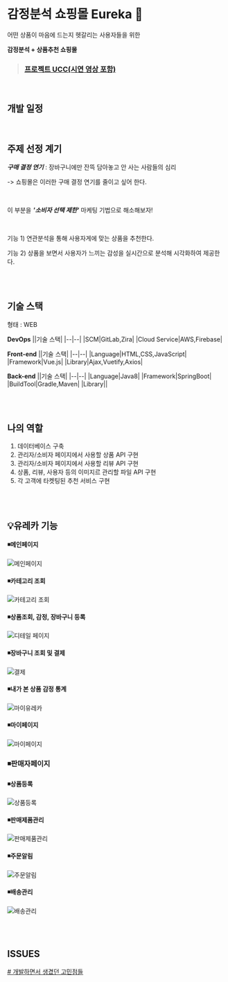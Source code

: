 # 감정분석 쇼핑몰 Eureka 👀

어떤 상품이 마음에 드는지 헷갈리는 사용자들을 위한

**감정분석 + 상품추천 쇼핑몰**



> ### [프로젝트 UCC(시연 영상 포함)](https://drive.google.com/drive/folders/1Ofb9-2kxxbjOtKF_C-UkrQ13kXu8yTV8)
<br>

  

## 개발 일정

  

  <br>

## 주제 선정 계기

  

***구매 결정 연기***  : 장바구니에만 잔뜩 담아놓고 안 사는 사람들의 심리

-> 쇼핑몰은 이러한 구매 결정 연기를 줄이고 싶어 한다.

  <br>

이 부분을 ***'소비자 선택 제한'*** 마케팅 기법으로 해소해보자!

  <br>

  기능 1) 연관분석을 통해 사용자게에 맞는 상품을 추천한다.

  기능 2) 상품을 보면서 사용자가 느끼는 감성을 실시간으로 분석해 시각화하여 제공한다.

  

  

  

  
<br><br>
## 기술 스택

  

형태 : WEB

  

**DevOps**
||기술 스택|
|--|--|
|SCM|GitLab,Zira|
|Cloud Service|AWS,Firebase|


**Front-end**
||기술 스택|
|--|--|
|Language|HTML,CSS,JavaScript|
|Framework|Vue.js|
|Library|Ajax,Vuetify,Axios|

  

  

**Back-end**
||기술 스택|
|--|--|
|Language|Java8|
|Framework|SpringBoot|
|BuildTool|Gradle,Maven|
|Library||


<br><br>

## 나의 역할
1. 데이터베이스 구축
2. 관리자/소비자 페이지에서 사용할 상품 API 구현
3. 관리자/소비자 페이지에서 사용할 리뷰 API 구현
4. 상품, 리뷰, 사용자 등의 이미지르 관리할 파일 API 구현
5. 각 고객에 타켓팅된 추천 서비스 구현


<br><br>

## 💡유레카 기능

#### ◾메인페이지
![메인페이지](https://user-images.githubusercontent.com/42925284/119686684-8b2d6a00-be81-11eb-9059-c50ac6598ae2.gif)

#### ◾카테고리 조회
![카테고리 조회](https://user-images.githubusercontent.com/42925284/119686807-aa2bfc00-be81-11eb-8fd4-d898f32b47e7.gif)

#### ◾상품조회, 감정, 장바구니 등록
![디테일 페이지](https://user-images.githubusercontent.com/42925284/119686865-b31ccd80-be81-11eb-9f4b-5ba8133b7588.gif)

#### ◾장바구니 조회 및 결제
![결제](https://user-images.githubusercontent.com/42925284/119687287-098a0c00-be82-11eb-9d1f-831f293c89e7.gif)

#### ◾내가 본 상품 감정 통계
![마이유레카](https://user-images.githubusercontent.com/42925284/119687449-30e0d900-be82-11eb-962b-b43ac15c4d31.gif)

#### ◾마이페이지
![마이페이지](https://user-images.githubusercontent.com/42925284/119687491-38a07d80-be82-11eb-9711-e7025ff0ddd7.gif)

### ◾판매자페이지

#### ◾상품등록
![상품등록](https://user-images.githubusercontent.com/42925284/119688034-9d5bd800-be82-11eb-83d0-35c7de04b6a6.gif)

#### ◾판매제품관리
![판매제품관리](https://user-images.githubusercontent.com/42925284/119688075-a3ea4f80-be82-11eb-95dd-d12164c1f49c.gif)

#### ◾주문알림
![주문알림](https://user-images.githubusercontent.com/42925284/119688099-a77dd680-be82-11eb-9af8-6a8aeafcb720.gif)

#### ◾배송관리
![배송관리](https://user-images.githubusercontent.com/42925284/119688119-ac428a80-be82-11eb-9cae-c5f08385a52d.gif)




<br><br>
## ISSUES
  
[# 개발하면서 생겼던 고민점들](./trouble.md)
 
  


